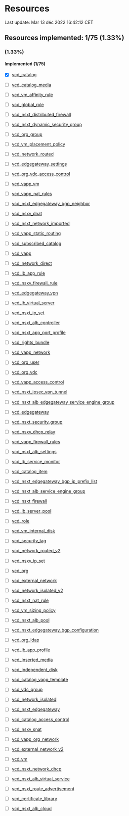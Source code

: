 # Resources

Last update: Mar 13 déc 2022 16:42:12 CET

## Resources implemented: 1/75 (1.33%)
###  (1.33%)
#### Implemented (1/75)
* [x] [vcd_catalog](https://registry.terraform.io/providers/vmware/vcd/latest/website/docs/r/catalog.html.markd)
* [ ] [vcd_catalog_media](https://registry.terraform.io/providers/vmware/vcd/latest/website/docs/r/catalog_media.html.markd)
* [ ] [vcd_vm_affinity_rule](https://registry.terraform.io/providers/vmware/vcd/latest/website/docs/r/vm_affinity_rule.html.markd)
* [ ] [vcd_global_role](https://registry.terraform.io/providers/vmware/vcd/latest/website/docs/r/global_role.html.markd)
* [ ] [vcd_nsxt_distributed_firewall](https://registry.terraform.io/providers/vmware/vcd/latest/website/docs/r/nsxt_distributed_firewall.html.markd)
* [ ] [vcd_nsxt_dynamic_security_group](https://registry.terraform.io/providers/vmware/vcd/latest/website/docs/r/nsxt_dynamic_security_group.html.markd)
* [ ] [vcd_org_group](https://registry.terraform.io/providers/vmware/vcd/latest/website/docs/r/org_group.html.markd)
* [ ] [vcd_vm_placement_policy](https://registry.terraform.io/providers/vmware/vcd/latest/website/docs/r/vm_placement_policy.html.markd)
* [ ] [vcd_network_routed](https://registry.terraform.io/providers/vmware/vcd/latest/website/docs/r/network_routed.html.markd)
* [ ] [vcd_edgegateway_settings](https://registry.terraform.io/providers/vmware/vcd/latest/website/docs/r/edgegateway_settings.html.markd)
* [ ] [vcd_org_vdc_access_control](https://registry.terraform.io/providers/vmware/vcd/latest/website/docs/r/org_vdc_access_control.html.markd)
* [ ] [vcd_vapp_vm](https://registry.terraform.io/providers/vmware/vcd/latest/website/docs/r/vapp_vm.html.markd)
* [ ] [vcd_vapp_nat_rules](https://registry.terraform.io/providers/vmware/vcd/latest/website/docs/r/vapp_nat_rules.html.markd)
* [ ] [vcd_nsxt_edgegateway_bgp_neighbor](https://registry.terraform.io/providers/vmware/vcd/latest/website/docs/r/nsxt_edgegateway_bgp_neighbor.html.markd)
* [ ] [vcd_nsxv_dnat](https://registry.terraform.io/providers/vmware/vcd/latest/website/docs/r/nsxv_dnat.html.markd)
* [ ] [vcd_nsxt_network_imported](https://registry.terraform.io/providers/vmware/vcd/latest/website/docs/r/nsxt_network_imported.html.markd)
* [ ] [vcd_vapp_static_routing](https://registry.terraform.io/providers/vmware/vcd/latest/website/docs/r/vapp_static_routing.html.markd)
* [ ] [vcd_subscribed_catalog](https://registry.terraform.io/providers/vmware/vcd/latest/website/docs/r/subscribed_catalog.html.markd)
* [ ] [vcd_vapp](https://registry.terraform.io/providers/vmware/vcd/latest/website/docs/r/vapp.html.markd)
* [ ] [vcd_network_direct](https://registry.terraform.io/providers/vmware/vcd/latest/website/docs/r/network_direct.html.markd)
* [ ] [vcd_lb_app_rule](https://registry.terraform.io/providers/vmware/vcd/latest/website/docs/r/lb_app_rule.html.markd)
* [ ] [vcd_nsxv_firewall_rule](https://registry.terraform.io/providers/vmware/vcd/latest/website/docs/r/nsxv_firewall_rule.html.markd)
* [ ] [vcd_edgegateway_vpn](https://registry.terraform.io/providers/vmware/vcd/latest/website/docs/r/edgegateway_vpn.html.markd)
* [ ] [vcd_lb_virtual_server](https://registry.terraform.io/providers/vmware/vcd/latest/website/docs/r/lb_virtual_server.html.markd)
* [ ] [vcd_nsxt_ip_set](https://registry.terraform.io/providers/vmware/vcd/latest/website/docs/r/nsxt_ip_set.html.markd)
* [ ] [vcd_nsxt_alb_controller](https://registry.terraform.io/providers/vmware/vcd/latest/website/docs/r/nsxt_alb_controller.html.markd)
* [ ] [vcd_nsxt_app_port_profile](https://registry.terraform.io/providers/vmware/vcd/latest/website/docs/r/nsxt_app_port_profile.html.markd)
* [ ] [vcd_rights_bundle](https://registry.terraform.io/providers/vmware/vcd/latest/website/docs/r/rights_bundle.html.markd)
* [ ] [vcd_vapp_network](https://registry.terraform.io/providers/vmware/vcd/latest/website/docs/r/vapp_network.html.markd)
* [ ] [vcd_org_user](https://registry.terraform.io/providers/vmware/vcd/latest/website/docs/r/org_user.html.markd)
* [ ] [vcd_org_vdc](https://registry.terraform.io/providers/vmware/vcd/latest/website/docs/r/org_vdc.html.markd)
* [ ] [vcd_vapp_access_control](https://registry.terraform.io/providers/vmware/vcd/latest/website/docs/r/vapp_access_control.html.markd)
* [ ] [vcd_nsxt_ipsec_vpn_tunnel](https://registry.terraform.io/providers/vmware/vcd/latest/website/docs/r/nsxt_ipsec_vpn_tunnel.html.markd)
* [ ] [vcd_nsxt_alb_edgegateway_service_engine_group](https://registry.terraform.io/providers/vmware/vcd/latest/website/docs/r/nsxt_alb_edgegateway_service_engine_group.html.markd)
* [ ] [vcd_edgegateway](https://registry.terraform.io/providers/vmware/vcd/latest/website/docs/r/edgegateway.html.markd)
* [ ] [vcd_nsxt_security_group](https://registry.terraform.io/providers/vmware/vcd/latest/website/docs/r/nsxt_security_group.html.markd)
* [ ] [vcd_nsxv_dhcp_relay](https://registry.terraform.io/providers/vmware/vcd/latest/website/docs/r/nsxv_dhcp_relay.html.markd)
* [ ] [vcd_vapp_firewall_rules](https://registry.terraform.io/providers/vmware/vcd/latest/website/docs/r/vapp_firewall_rules.html.markd)
* [ ] [vcd_nsxt_alb_settings](https://registry.terraform.io/providers/vmware/vcd/latest/website/docs/r/nsxt_alb_settings.html.markd)
* [ ] [vcd_lb_service_monitor](https://registry.terraform.io/providers/vmware/vcd/latest/website/docs/r/lb_service_monitor.html.markd)
* [ ] [vcd_catalog_item](https://registry.terraform.io/providers/vmware/vcd/latest/website/docs/r/catalog_item.html.markd)
* [ ] [vcd_nsxt_edgegateway_bgp_ip_prefix_list](https://registry.terraform.io/providers/vmware/vcd/latest/website/docs/r/nsxt_edgegateway_bgp_ip_prefix_list.html.markd)
* [ ] [vcd_nsxt_alb_service_engine_group](https://registry.terraform.io/providers/vmware/vcd/latest/website/docs/r/nsxt_alb_service_engine_group.html.markd)
* [ ] [vcd_nsxt_firewall](https://registry.terraform.io/providers/vmware/vcd/latest/website/docs/r/nsxt_firewall.html.markd)
* [ ] [vcd_lb_server_pool](https://registry.terraform.io/providers/vmware/vcd/latest/website/docs/r/lb_server_pool.html.markd)
* [ ] [vcd_role](https://registry.terraform.io/providers/vmware/vcd/latest/website/docs/r/role.html.markd)
* [ ] [vcd_vm_internal_disk](https://registry.terraform.io/providers/vmware/vcd/latest/website/docs/r/vm_internal_disk.html.markd)
* [ ] [vcd_security_tag](https://registry.terraform.io/providers/vmware/vcd/latest/website/docs/r/security_tag.html.markd)
* [ ] [vcd_network_routed_v2](https://registry.terraform.io/providers/vmware/vcd/latest/website/docs/r/network_routed_v2.html.markd)
* [ ] [vcd_nsxv_ip_set](https://registry.terraform.io/providers/vmware/vcd/latest/website/docs/r/nsxv_ip_set.html.markd)
* [ ] [vcd_org](https://registry.terraform.io/providers/vmware/vcd/latest/website/docs/r/org.html.markd)
* [ ] [vcd_external_network](https://registry.terraform.io/providers/vmware/vcd/latest/website/docs/r/external_network.html.markd)
* [ ] [vcd_network_isolated_v2](https://registry.terraform.io/providers/vmware/vcd/latest/website/docs/r/network_isolated_v2.html.markd)
* [ ] [vcd_nsxt_nat_rule](https://registry.terraform.io/providers/vmware/vcd/latest/website/docs/r/nsxt_nat_rule.html.markd)
* [ ] [vcd_vm_sizing_policy](https://registry.terraform.io/providers/vmware/vcd/latest/website/docs/r/vm_sizing_policy.html.markd)
* [ ] [vcd_nsxt_alb_pool](https://registry.terraform.io/providers/vmware/vcd/latest/website/docs/r/nsxt_alb_pool.html.markd)
* [ ] [vcd_nsxt_edgegateway_bgp_configuration](https://registry.terraform.io/providers/vmware/vcd/latest/website/docs/r/nsxt_edgegateway_bgp_configuration.html.markd)
* [ ] [vcd_org_ldap](https://registry.terraform.io/providers/vmware/vcd/latest/website/docs/r/org_ldap.html.markd)
* [ ] [vcd_lb_app_profile](https://registry.terraform.io/providers/vmware/vcd/latest/website/docs/r/lb_app_profile.html.markd)
* [ ] [vcd_inserted_media](https://registry.terraform.io/providers/vmware/vcd/latest/website/docs/r/inserted_media.html.markd)
* [ ] [vcd_independent_disk](https://registry.terraform.io/providers/vmware/vcd/latest/website/docs/r/independent_disk.html.markd)
* [ ] [vcd_catalog_vapp_template](https://registry.terraform.io/providers/vmware/vcd/latest/website/docs/r/catalog_vapp_template.html.markd)
* [ ] [vcd_vdc_group](https://registry.terraform.io/providers/vmware/vcd/latest/website/docs/r/vdc_group.html.markd)
* [ ] [vcd_network_isolated](https://registry.terraform.io/providers/vmware/vcd/latest/website/docs/r/network_isolated.html.markd)
* [ ] [vcd_nsxt_edgegateway](https://registry.terraform.io/providers/vmware/vcd/latest/website/docs/r/nsxt_edgegateway.html.markd)
* [ ] [vcd_catalog_access_control](https://registry.terraform.io/providers/vmware/vcd/latest/website/docs/r/catalog_access_control.html.markd)
* [ ] [vcd_nsxv_snat](https://registry.terraform.io/providers/vmware/vcd/latest/website/docs/r/nsxv_snat.html.markd)
* [ ] [vcd_vapp_org_network](https://registry.terraform.io/providers/vmware/vcd/latest/website/docs/r/vapp_org_network.html.markd)
* [ ] [vcd_external_network_v2](https://registry.terraform.io/providers/vmware/vcd/latest/website/docs/r/external_network_v2.html.markd)
* [ ] [vcd_vm](https://registry.terraform.io/providers/vmware/vcd/latest/website/docs/r/vm.html.markd)
* [ ] [vcd_nsxt_network_dhcp](https://registry.terraform.io/providers/vmware/vcd/latest/website/docs/r/nsxt_network_dhcp.html.markd)
* [ ] [vcd_nsxt_alb_virtual_service](https://registry.terraform.io/providers/vmware/vcd/latest/website/docs/r/nsxt_alb_virtual_service.html.markd)
* [ ] [vcd_nsxt_route_advertisement](https://registry.terraform.io/providers/vmware/vcd/latest/website/docs/r/nsxt_route_advertisement.html.markd)
* [ ] [vcd_certificate_library](https://registry.terraform.io/providers/vmware/vcd/latest/website/docs/r/certificate_library.html.markd)
* [ ] [vcd_nsxt_alb_cloud](https://registry.terraform.io/providers/vmware/vcd/latest/website/docs/r/nsxt_alb_cloud.html.markd)

